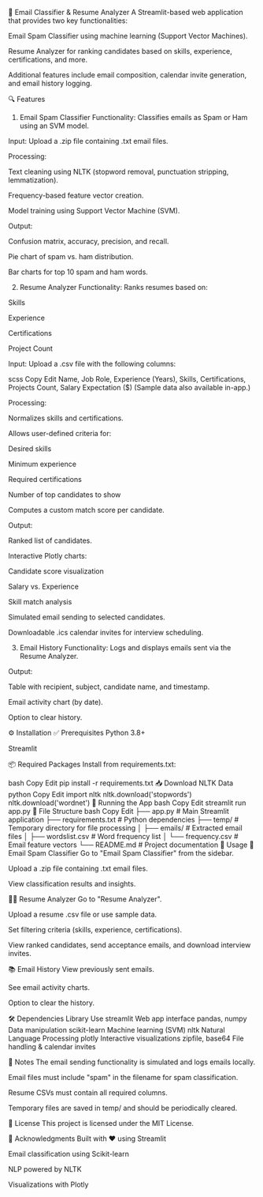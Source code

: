 📧 Email Classifier & Resume Analyzer
A Streamlit-based web application that provides two key functionalities:

Email Spam Classifier using machine learning (Support Vector Machines).

Resume Analyzer for ranking candidates based on skills, experience, certifications, and more.

Additional features include email composition, calendar invite generation, and email history logging.

🔍 Features
1. Email Spam Classifier
Functionality: Classifies emails as Spam or Ham using an SVM model.

Input: Upload a .zip file containing .txt email files.

Processing:

Text cleaning using NLTK (stopword removal, punctuation stripping, lemmatization).

Frequency-based feature vector creation.

Model training using Support Vector Machine (SVM).

Output:

Confusion matrix, accuracy, precision, and recall.

Pie chart of spam vs. ham distribution.

Bar charts for top 10 spam and ham words.

2. Resume Analyzer
Functionality: Ranks resumes based on:

Skills

Experience

Certifications

Project Count

Input: Upload a .csv file with the following columns:

scss
Copy
Edit
Name, Job Role, Experience (Years), Skills, Certifications, Projects Count, Salary Expectation ($)
(Sample data also available in-app.)

Processing:

Normalizes skills and certifications.

Allows user-defined criteria for:

Desired skills

Minimum experience

Required certifications

Number of top candidates to show

Computes a custom match score per candidate.

Output:

Ranked list of candidates.

Interactive Plotly charts:

Candidate score visualization

Salary vs. Experience

Skill match analysis

Simulated email sending to selected candidates.

Downloadable .ics calendar invites for interview scheduling.

3. Email History
Functionality: Logs and displays emails sent via the Resume Analyzer.

Output:

Table with recipient, subject, candidate name, and timestamp.

Email activity chart (by date).

Option to clear history.

⚙️ Installation
✅ Prerequisites
Python 3.8+

Streamlit

📦 Required Packages
Install from requirements.txt:

bash
Copy
Edit
pip install -r requirements.txt
📥 Download NLTK Data
python
Copy
Edit
import nltk
nltk.download('stopwords')
nltk.download('wordnet')
🚀 Running the App
bash
Copy
Edit
streamlit run app.py
📁 File Structure
bash
Copy
Edit
├── app.py                  # Main Streamlit application
├── requirements.txt        # Python dependencies
├── temp/                   # Temporary directory for file processing
│   ├── emails/             # Extracted email files
│   ├── wordslist.csv       # Word frequency list
│   └── frequency.csv       # Email feature vectors
└── README.md               # Project documentation
🧠 Usage
📨 Email Spam Classifier
Go to "Email Spam Classifier" from the sidebar.

Upload a .zip file containing .txt email files.

View classification results and insights.

👩‍💼 Resume Analyzer
Go to "Resume Analyzer".

Upload a resume .csv file or use sample data.

Set filtering criteria (skills, experience, certifications).

View ranked candidates, send acceptance emails, and download interview invites.

📚 Email History
View previously sent emails.

See email activity charts.

Option to clear the history.

🛠 Dependencies
Library	Use
streamlit	Web app interface
pandas, numpy	Data manipulation
scikit-learn	Machine learning (SVM)
nltk	Natural Language Processing
plotly	Interactive visualizations
zipfile, base64	File handling & calendar invites

📌 Notes
The email sending functionality is simulated and logs emails locally.

Email files must include "spam" in the filename for spam classification.

Resume CSVs must contain all required columns.

Temporary files are saved in temp/ and should be periodically cleared.

📄 License
This project is licensed under the MIT License.

🙏 Acknowledgments
Built with ❤️ using Streamlit

Email classification using Scikit-learn

NLP powered by NLTK

Visualizations with Plotly

